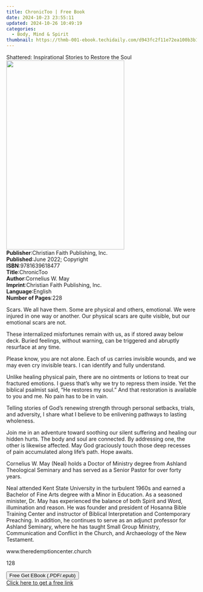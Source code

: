 ```yaml
---
title: ChronicToo | Free Book
date: 2024-10-23 23:55:11
updated: 2024-10-26 10:49:19
categories:
  - Body, Mind & Spirit
thumbnail: https://thmb-001-ebook.techidaily.com/d943fc2f11e72ea100b3b1e9cc9af66e0b8fc527b8daf5e55b2466bd9ae2e53f.jpg
---
```

<main id="book-container">
  <div class="flex flex-col">
    <div class="book-brief flex-1 py-6 px-4 sm:p-6 md:py-10 md:px-8">
      <!-- brief-->
      <div class="book-brief-main">
        Shattered: Inspirational Stories to Restore the Soul
      </div>
    </div>
    <div
      class="book-meta-info flex-1 grid gap-4 col-start-1 col-end-3 row-start-1 sm:mb-6 sm:grid-cols-4 lg:gap-6 lg:col-start-2 lg:row-end-6 lg:row-span-6 lg:mb-0"
    >
      <div
        class="book-meta-info-left place-content-center mt-4 p-4 text-sm leading-6 col-start-2 col-span-2 dark:text-slate-400"
      >
        <img
          class="w-full h-500 object-cover rounded-lg sm:h-255 sm:col-span-2 lg:col-span-full"
          src="https://img-001-ebook.techidaily.com/0fdb1f3b671752c45bcde8eaf676a01151849f050757c703da82cc302e13f3c8.jpg"
          alt=""
          width="312"
          height="500"
        />
      </div>
      <div
        class="book-meta-info-right mt-2 col-start-1 row-start-2 col-span-3 self-center"
      >
        <!-- meta data  -->
        <div class="flex flex-col px-4 md:px-8">
          <div class="flex-1">
            <strong>Publisher</strong>:<span class="px-2"
              >Christian Faith Publishing, Inc.</span
            >
          </div>
          <div class="flex-1">
            <strong>Published</strong>:<span class="px-2"
              >June 2022; Copyright</span
            >
          </div>
          <div class="flex-1">
            <strong>ISBN</strong>:<span class="px-2">9781639618477</span>
          </div>
          <div class="flex-1">
            <strong>Title</strong>:<span class="px-2">ChronicToo</span>
          </div>
          <div class="flex-1">
            <strong>Author</strong>:<span class="px-2">Cornelius W. May</span>
          </div>
          <div class="flex-1">
            <strong>Imprint</strong>:<span class="px-2"
              >Christian Faith Publishing, Inc.</span
            >
          </div>
          <div class="flex-1">
            <strong>Language</strong>:<span class="px-2">English</span>
          </div>
          <div class="flex-1">
            <strong>Number of Pages</strong>:<span class="px-2">228</span>
          </div>
        </div>
      </div>
    </div>
    <div class="book-description flex-1 py-6 px-4 sm:p-6 md:py-10 md:px-8">
      <div class="book-description-main">
        <div accordion-content="" id="description">
          <p>
            Scars. We all have them. Some are physical and others, emotional. We
            were injured in one way or another. Our physical scars are quite
            visible, but our emotional scars are not.
          </p>
          <p></p>
          <p>
            These internalized misfortunes remain with us, as if stored away
            below deck. Buried feelings, without warning, can be triggered and
            abruptly resurface at any time.
          </p>
          <p></p>
          <p>
            Please know, you are not alone. Each of us carries invisible wounds,
            and we may even cry invisible tears. I can identify and fully
            understand.
          </p>
          <p></p>
          <p>
            Unlike healing physical pain, there are no ointments or lotions to
            treat our fractured emotions. I guess that’s why we try to repress
            them inside. Yet the biblical psalmist said, “He restores my soul.”
            And that restoration is available to you and me. No pain has to be
            in vain.
          </p>
          <p></p>
          <p>
            Telling stories of God’s renewing strength through personal
            setbacks, trials, and adversity, I share what I believe to be
            enlivening pathways to lasting wholeness.
          </p>
          <p></p>
          <p>
            Join me in an adventure toward soothing our silent suffering and
            healing our hidden hurts. The body and soul are connected. By
            addressing one, the other is likewise affected. May God graciously
            touch those deep recesses of pain accumulated along life’s path.
            Hope awaits.
          </p>
          <p></p>
          <p></p>
          <p></p>
          <p></p>
          <p></p>
          <p></p>
          <p></p>
          <p></p>
          <p></p>
          <p></p>
          <p></p>
          <p></p>
          <p></p>
          <p></p>
          <p></p>
          <p>
            Cornelius W. May (Neal) holds a Doctor of Ministry degree from
            Ashland Theological Seminary and has served as a Senior Pastor for
            over forty years.
          </p>
          <p></p>
          <p>
            Neal attended Kent State University in the turbulent 1960s and
            earned a Bachelor of Fine Arts degree with a Minor in Education. As
            a seasoned minister, Dr. May has experienced the balance of both
            Spirit and Word, illumination and reason. He was founder and
            president of Hosanna Bible Training Center and instructor of
            Biblical Interpretation and Contemporary Preaching. In addition, he
            continues to serve as an adjunct professor for Ashland Seminary,
            where he has taught Small Group Ministry, Communication and Conflict
            in the Church, and Archaeology of the New Testament.
          </p>
          <p></p>
          <p></p>
          <p></p>
          <p>www.theredemptioncenter.church</p>
          <p></p>
          <p></p>
          <p></p>
          <p></p>
          <p></p>
          <p></p>
          <p></p>
          <p></p>
          <p></p>
          <p></p>
          <p></p>
          <p></p>
          <p></p>
          <p></p>
          <p></p>
          <p>128</p>
        </div>
        <div class="accordion-fader"></div>
      </div>
    </div>
    <div class="book-excerpts flex-1 py-6 px-4 sm:p-6 md:py-10 md:px-8"></div>
    <div
      class="book-about-author flex-1 py-6 px-4 sm:p-6 md:py-10 md:px-8"
    ></div>
    <div class="book-free-get flex-1 py-6 px-4 sm:p-6 md:py-10 md:px-8">
      <button
        id="btn-free-get"
        class="bg-blue-500 hover:bg-blue-700 text-white font-bold py-2 px-4 rounded"
      >
        Free Get EBook (.PDF/.epub)
      </button>
      <div id="countdown-display" class="px-2 text-lg mt-2"></div>
      <a
        id="free-link"
        class="hidden bg-blue-500 hover:bg-blue-700 text-white font-bold py-2 px-4 rounded"
        href="https://www.ebooks.com/en-us/book/210601348/chronictoo/cornelius-w-may/"
        target="_blank"
        >Click here to get a free link</a
      >
    </div>
    <script>
      let countdownTime = 0;
      let countdownInterval = null;
      document
        .getElementById('btn-free-get')
        .addEventListener('click', startCountdown);
      function startCountdown() {
        countdownTime = new Date().getTime() + 60000 * 3;
        countdownInterval = setInterval(updateCountdown, 1000);
        document.getElementById('btn-free-get').disabled = true;
        document
          .getElementById('btn-free-get')
          .classList.add('bg-gray-500', 'cursor-not-allowed');
      }
      function updateCountdown() {
        let currentTime = new Date().getTime();
        let timeLeft = countdownTime - currentTime;
        let secondsLeft = Math.floor(timeLeft / 1000);
        document.getElementById('countdown-display').innerHTML =
          `Remaining time: ${secondsLeft} seconds.`;
        if (secondsLeft <= 0) {
          clearInterval(countdownInterval);
          document.getElementById('btn-free-get').classList.add('hidden');
          document.getElementById('free-link').classList.remove('hidden');
          document.getElementById('countdown-display').innerHTML = '';
        }
      }
    </script>
  </div>
</main>
